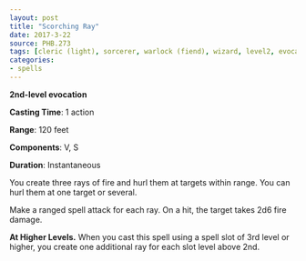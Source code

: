 ```yaml
---
layout: post
title: "Scorching Ray"
date: 2017-3-22
source: PHB.273
tags: [cleric (light), sorcerer, warlock (fiend), wizard, level2, evocation]
categories:
- spells
---
```


**2nd-level evocation**

**Casting Time**: 1 action

**Range**: 120 feet

**Components**: V, S

**Duration**: Instantaneous

You create three rays of fire and hurl them at targets within range. You can hurl them at one target or several.

Make a ranged spell attack for each ray. On a hit, the target takes 2d6 fire damage.

**At Higher Levels.** When you cast this spell using a spell slot of 3rd level or higher, you create one additional ray for each slot level above 2nd.
